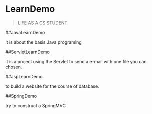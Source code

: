 # LearnDemo
>LIFE AS A CS STUDENT


##JavaLearnDemo

it is about the basis Java programing

##ServletLearnDemo

it is a project using the Servlet to send a e-mail with one file you can chosen.

##JspLearnDemo

to build a website for the course of database.

##SpringDemo

try to construct a SpringMVC
